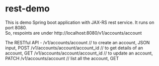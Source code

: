 # rest-demo
This is demo Spring boot application with JAX-RS rest service.
It runs on port 8080.  
So, respoints are under http://localhost:8080/v1/accounts/account


The RESTful API -
/v1/accounts/account     // to create an account, JSON input, POST
/v1/accounts/account/account_id      // to get details of an account, GET
/v1/accounts/account/account_id      // to update an account, PATCH
/v1/accounts/account         // list all the account, GET
